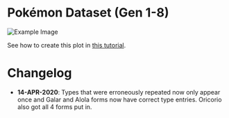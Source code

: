 # Pokémon Dataset (Gen 1-8)

![Example Image](example.gif)

See how to create this plot in [this tutorial](https://shahinrostami.com/posts/statistics/data-is-beautiful/co-occurrence-of-pokemon-types-gen-8-with-chord-diagrams/).

# Changelog

- **14-APR-2020**: Types that were erroneously repeated now only appear once and Galar and Alola forms now have correct type entries. Oricorio also got all 4 forms put in.
